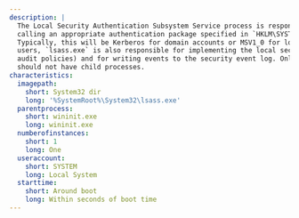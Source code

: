 ```yaml
---
description: |
  The Local Security Authentication Subsystem Service process is responsible for authenticating users by
  calling an appropriate authentication package specified in `HKLM\SYSTEM\CurrentControlSet\Control\Lsa`.
  Typically, this will be Kerberos for domain accounts or MSV1_0 for local accounts. In addition to authenticating
  users, `lsass.exe` is also responsible for implementing the local security policy (such as password policies and
  audit policies) and for writing events to the security event log. Only one instance of this process should occur and it
  should not have child processes. 
characteristics:
  imagepath:
    short: System32 dir
    long: '%SystemRoot%\System32\lsass.exe'
  parentprocess:
    short: wininit.exe
    long: wininit.exe
  numberofinstances:
    short: 1
    long: One
  useraccount:
    short: SYSTEM
    long: Local System
  starttime:
    short: Around boot
    long: Within seconds of boot time
---
```

